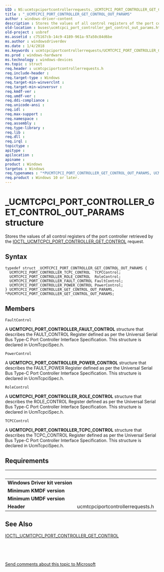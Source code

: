 ```yaml
---
UID : NS:ucmtcpciportcontrollerrequests._UCMTCPCI_PORT_CONTROLLER_GET_CONTROL_OUT_PARAMS
title : "_UCMTCPCI_PORT_CONTROLLER_GET_CONTROL_OUT_PARAMS"
author : windows-driver-content
description : Stores the values of all control registers of the port controller retrieved by the IOCTL_UCMTCPCI_PORT_CONTROLLER_GET_CONTROL request.
old-location : buses\ucmtcpci_port_controller_get_control_out_params.htm
old-project : usbref
ms.assetid : c75167cb-14c9-4189-961a-97a50c84d6be
ms.author : windowsdriverdev
ms.date : 1/4/2018
ms.keywords : ucmtcpciportcontrollerrequests/UCMTCPCI_PORT_CONTROLLER_GET_CONTROL_OUT_PARAMS, *PUCMTCPCI_PORT_CONTROLLER_GET_CONTROL_OUT_PARAMS, PUCMTCPCI_PORT_CONTROLLER_GET_CONTROL_OUT_PARAMS, _UCMTCPCI_PORT_CONTROLLER_GET_CONTROL_OUT_PARAMS, buses.ucmtcpci_port_controller_get_control_out_params, UCMTCPCI_PORT_CONTROLLER_GET_CONTROL_OUT_PARAMS structure [Buses], ucmtcpciportcontrollerrequests/PUCMTCPCI_PORT_CONTROLLER_GET_CONTROL_OUT_PARAMS, PUCMTCPCI_PORT_CONTROLLER_GET_CONTROL_OUT_PARAMS structure pointer [Buses], UCMTCPCI_PORT_CONTROLLER_GET_CONTROL_OUT_PARAMS
ms.prod : windows-hardware
ms.technology : windows-devices
ms.topic : struct
req.header : ucmtcpciportcontrollerrequests.h
req.include-header : 
req.target-type : Windows
req.target-min-winverclnt : 
req.target-min-winversvr : 
req.kmdf-ver : 
req.umdf-ver : 
req.ddi-compliance : 
req.unicode-ansi : 
req.idl : 
req.max-support : 
req.namespace : 
req.assembly : 
req.type-library : 
req.lib : 
req.dll : 
req.irql : 
topictype : 
apitype : 
apilocation : 
apiname : 
product : Windows
targetos : Windows
req.typenames : "*PUCMTCPCI_PORT_CONTROLLER_GET_CONTROL_OUT_PARAMS, UCMTCPCI_PORT_CONTROLLER_GET_CONTROL_OUT_PARAMS"
req.product : Windows 10 or later.
---
```


# _UCMTCPCI_PORT_CONTROLLER_GET_CONTROL_OUT_PARAMS structure
Stores the values of all control registers of the port controller retrieved by the 
             <a href="..\ucmtcpciportcontrollerrequests\ni-ucmtcpciportcontrollerrequests-ioctl_ucmtcpci_port_controller_get_control.md">IOCTL_UCMTCPCI_PORT_CONTROLLER_GET_CONTROL</a> request.

## Syntax
````
typedef struct _UCMTCPCI_PORT_CONTROLLER_GET_CONTROL_OUT_PARAMS {
  UCMTCPCI_PORT_CONTROLLER_TCPC_CONTROL  TCPCControl;
  UCMTCPCI_PORT_CONTROLLER_ROLE_CONTROL  RoleControl;
  UCMTCPCI_PORT_CONTROLLER_FAULT_CONTROL FaultControl;
  UCMTCPCI_PORT_CONTROLLER_POWER_CONTROL PowerControl;
} UCMTCPCI_PORT_CONTROLLER_GET_CONTROL_OUT_PARAMS, *PUCMTCPCI_PORT_CONTROLLER_GET_CONTROL_OUT_PARAMS;
````

## Members


`FaultControl`

A 
                 <b>UCMTCPCI_PORT_CONTROLLER_FAULT_CONTROL</b> structure that describes the FAULT_CONTROL Register defined as per the Universal Serial Bus Type-C Port Controller Interface Specification. This structure is declared in UcmTcpciSpec.h.

`PowerControl`

A 
                 <b>UCMTCPCI_PORT_CONTROLLER_POWER_CONTROL</b> structure that describes the FAULT_POWER Register defined as per the Universal Serial Bus Type-C Port Controller Interface Specification. This structure is declared in UcmTcpciSpec.h.

`RoleControl`

A 
                 <b>UCMTCPCI_PORT_CONTROLLER_ROLE_CONTROL</b> structure that describes the ROLE_CONTROL Register defined as per the Universal Serial Bus Type-C Port Controller Interface Specification. This structure is declared in UcmTcpciSpec.h.

`TCPCControl`

A 
                 <b>UCMTCPCI_PORT_CONTROLLER_TCPC_CONTROL</b> structure that describes the TCPC_CONTROL Register defined as per the Universal Serial Bus Type-C Port Controller Interface Specification. This structure is declared in UcmTcpciSpec.h.


## Requirements
| &nbsp; | &nbsp; |
| ---- |:---- |
| **Windows Driver kit version** |  |
| **Minimum KMDF version** |  |
| **Minimum UMDF version** |  |
| **Header** | ucmtcpciportcontrollerrequests.h |

## See Also

<a href="..\ucmtcpciportcontrollerrequests\ni-ucmtcpciportcontrollerrequests-ioctl_ucmtcpci_port_controller_get_control.md">IOCTL_UCMTCPCI_PORT_CONTROLLER_GET_CONTROL</a>

 

 

<a href="mailto:wsddocfb@microsoft.com?subject=Documentation%20feedback [usbref\buses]:%20UCMTCPCI_PORT_CONTROLLER_GET_CONTROL_OUT_PARAMS structure%20 RELEASE:%20(1/4/2018)&amp;body=%0A%0APRIVACY STATEMENT%0A%0AWe use your feedback to improve the documentation. We don't use your email address for any other purpose, and we'll remove your email address from our system after the issue that you're reporting is fixed. While we're working to fix this issue, we might send you an email message to ask for more info. Later, we might also send you an email message to let you know that we've addressed your feedback.%0A%0AFor more info about Microsoft's privacy policy, see http://privacy.microsoft.com/en-us/default.aspx." title="Send comments about this topic to Microsoft">Send comments about this topic to Microsoft</a>